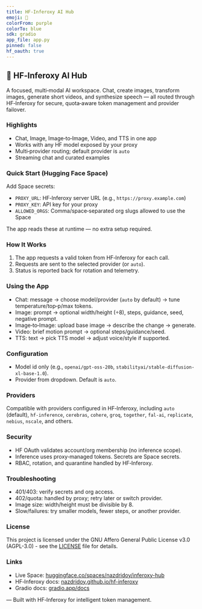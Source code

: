 ```yaml
---
title: HF-Inferoxy AI Hub
emoji: 🚀
colorFrom: purple
colorTo: blue
sdk: gradio
app_file: app.py
pinned: false
hf_oauth: true
---
```


## 🚀 HF‑Inferoxy AI Hub

A focused, multi‑modal AI workspace. Chat, create images, transform images, generate short videos, and synthesize speech — all routed through HF‑Inferoxy for secure, quota‑aware token management and provider failover.

### Highlights
- Chat, Image, Image‑to‑Image, Video, and TTS in one app
- Works with any HF model exposed by your proxy
- Multi‑provider routing; default provider is `auto`
- Streaming chat and curated examples

### Quick Start (Hugging Face Space)
Add Space secrets:
- `PROXY_URL`: HF‑Inferoxy server URL (e.g., `https://proxy.example.com`)
- `PROXY_KEY`: API key for your proxy
- `ALLOWED_ORGS`: Comma/space‑separated org slugs allowed to use the Space

The app reads these at runtime — no extra setup required.

### How It Works
1. The app requests a valid token from HF‑Inferoxy for each call.
2. Requests are sent to the selected provider (or `auto`).
3. Status is reported back for rotation and telemetry.

### Using the App
- Chat: message → choose model/provider (`auto` by default) → tune temperature/top‑p/max tokens.
- Image: prompt → optional width/height (÷8), steps, guidance, seed, negative prompt.
- Image‑to‑Image: upload base image → describe the change → generate.
- Video: brief motion prompt → optional steps/guidance/seed.
- TTS: text → pick TTS model → adjust voice/style if supported.

### Configuration
- Model id only (e.g., `openai/gpt-oss-20b`, `stabilityai/stable-diffusion-xl-base-1.0`).
- Provider from dropdown. Default is `auto`.

### Providers
Compatible with providers configured in HF‑Inferoxy, including `auto` (default), `hf-inference`, `cerebras`, `cohere`, `groq`, `together`, `fal-ai`, `replicate`, `nebius`, `nscale`, and others.

### Security
- HF OAuth validates account/org membership (no inference scope).
- Inference uses proxy‑managed tokens. Secrets are Space secrets.
- RBAC, rotation, and quarantine handled by HF‑Inferoxy.

### Troubleshooting
- 401/403: verify secrets and org access.
- 402/quota: handled by proxy; retry later or switch provider.
- Image size: width/height must be divisible by 8.
- Slow/failures: try smaller models, fewer steps, or another provider.

### License
This project is licensed under the GNU Affero General Public License v3.0 (AGPL-3.0) - see the [LICENSE](LICENSE) file for details.

### Links
- Live Space: [huggingface.co/spaces/nazdridoy/inferoxy-hub](https://huggingface.co/spaces/nazdridoy/inferoxy-hub)
- HF‑Inferoxy docs: [nazdridoy.github.io/hf-inferoxy](https://nazdridoy.github.io/hf-inferoxy/)
- Gradio docs: [gradio.app/docs](https://gradio.app/docs/)

— Built with HF‑Inferoxy for intelligent token management.


